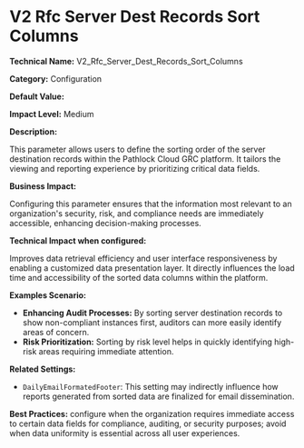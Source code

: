 # V2 Rfc Server Dest Records Sort Columns

**Technical Name:** V2_Rfc_Server_Dest_Records_Sort_Columns

**Category:** Configuration

**Default Value:**

**Impact Level:** Medium

**Description:**

This parameter allows users to define the sorting order of the server destination records within the Pathlock Cloud GRC platform. It tailors the viewing and reporting experience by prioritizing critical data fields.

**Business Impact:**

Configuring this parameter ensures that the information most relevant to an organization's security, risk, and compliance needs are immediately accessible, enhancing decision-making processes.

**Technical Impact when configured:**

Improves data retrieval efficiency and user interface responsiveness by enabling a customized data presentation layer. It directly influences the load time and accessibility of the sorted data columns within the platform.

**Examples Scenario:**

- **Enhancing Audit Processes:** By sorting server destination records to show non-compliant instances first, auditors can more easily identify areas of concern.
- **Risk Prioritization:** Sorting by risk level helps in quickly identifying high-risk areas requiring immediate attention.

**Related Settings:**

- `DailyEmailFormatedFooter`: This setting may indirectly influence how reports generated from sorted data are finalized for email dissemination.
  
**Best Practices:** configure when the organization requires immediate access to certain data fields for compliance, auditing, or security purposes; avoid when data uniformity is essential across all user experiences.